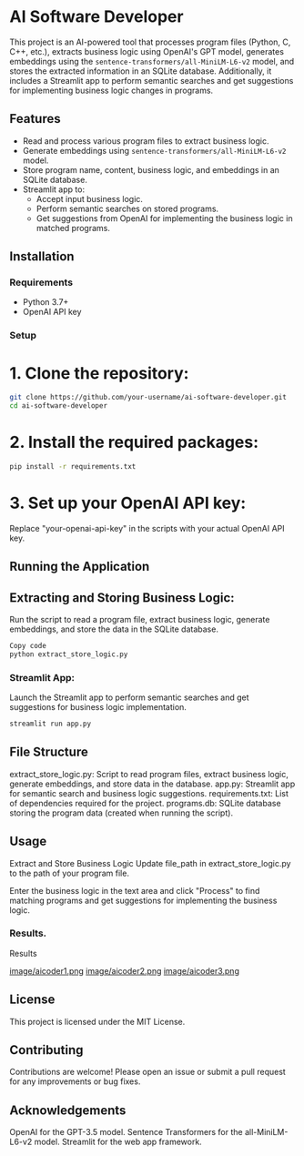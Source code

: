 # AI Software Developer

This project is an AI-powered tool that processes program files (Python, C, C++, etc.), extracts business logic using OpenAI's GPT model, generates embeddings using the `sentence-transformers/all-MiniLM-L6-v2` model, and stores the extracted information in an SQLite database. Additionally, it includes a Streamlit app to perform semantic searches and get suggestions for implementing business logic changes in programs.

## Features

- Read and process various program files to extract business logic.
- Generate embeddings using `sentence-transformers/all-MiniLM-L6-v2` model.
- Store program name, content, business logic, and embeddings in an SQLite database.
- Streamlit app to:
  - Accept input business logic.
  - Perform semantic searches on stored programs.
  - Get suggestions from OpenAI for implementing the business logic in matched programs.

## Installation

### Requirements

- Python 3.7+
- OpenAI API key

### Setup

# 1. Clone the repository:

```sh
git clone https://github.com/your-username/ai-software-developer.git
cd ai-software-developer
```

# 2. Install the required packages:
```sh
pip install -r requirements.txt
```
# 3. Set up your OpenAI API key:

Replace "your-openai-api-key" in the scripts with your actual OpenAI API key.

## Running the Application

## Extracting and Storing Business Logic:

Run the script to read a program file, extract business logic, generate embeddings, and store the data in the SQLite database.

```sh
Copy code
python extract_store_logic.py
``` 

### Streamlit App:

Launch the Streamlit app to perform semantic searches and get suggestions for business logic implementation.

```sh
streamlit run app.py
```

## File Structure
   extract_store_logic.py: Script to read program files, extract business logic, generate embeddings, and store data in the database.
   app.py: Streamlit app for semantic search and business logic suggestions.
   requirements.txt: List of dependencies required for the project.
   programs.db: SQLite database storing the program data (created when running the script).

## Usage
Extract and Store Business Logic
Update file_path in extract_store_logic.py to the path of your program file.

Enter the business logic in the text area and click "Process" to find matching programs and get suggestions for implementing the business logic.
### Results.
Results

[image/aicoder1.png](https://github.com/senthilthangaiah/ai-software-developer/blob/8d4d6aaada2470c7de5bbd97ac1527e8071262bf/image/aicoder1.png)
[image/aicoder2.png](https://github.com/senthilthangaiah/ai-software-developer/blob/8d4d6aaada2470c7de5bbd97ac1527e8071262bf/image/aicoder2.png)
[image/aicoder3.png](https://github.com/senthilthangaiah/ai-software-developer/blob/8d4d6aaada2470c7de5bbd97ac1527e8071262bf/image/aicoder3.png)


## License
This project is licensed under the MIT License.

## Contributing
Contributions are welcome! Please open an issue or submit a pull request for any improvements or bug fixes.

## Acknowledgements
OpenAI for the GPT-3.5 model.
Sentence Transformers for the all-MiniLM-L6-v2 model.
Streamlit for the web app framework.

